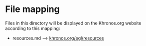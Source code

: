 # File mapping
Files in this directory will be displayed on the Khronos.org website according to this mapping:

* resources.md --> [khronos.org/egl/resources](https://www.khronos.org/egl/resources)

